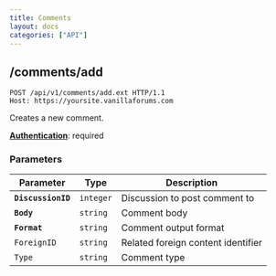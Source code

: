 ```yaml
---
title: Comments
layout: docs
categories: ["API"]
---
```


## /comments/add

```http
POST /api/v1/comments/add.ext HTTP/1.1
Host: https://yoursite.vanillaforums.com
```

Creates a new comment.

[__Authentication__](../#making-api-calls): required

### Parameters

Parameter           | Type      | Description
---                 | ---       | ---
__`DiscussionID`__  | `integer` | Discussion to post comment to
__`Body`__          | `string`  | Comment body
__`Format`__        | `string`  | Comment output format
`ForeignID`         | `string`  | Related foreign content identifier
`Type`              | `string`  | Comment type

